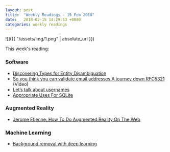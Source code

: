```yaml
---
layout: post
title:  "Weekly Readings - 15 Feb 2018"
date:   2018-02-15 14:29:53 +0800
categories: weekly readings
---
```


  ![]({{ "/assets/img/1.png" | absolute_url }})

This week's reading:

### Software 
* [Discovering Types for Entity Disambiguation][Discovering Types for Entity Disambiguation]
* [So you think you can validate email addresses A journey down RFC5321][So you think you can validate email addresses A journey down RFC5321] (Video)
* [Let’s talk about usernames][Let’s talk about usernames]
* [Appropriate Uses For SQLite][Appropriate Uses For SQLite]

### Augmented Reality
* [Jerome Etienne: How To Do Augmented Reality On The Web][Jerome Etienne: How To Do Augmented Reality On The Web]

### Machine Learning
* [Background removal with deep learning][Background removal with deep learning]


[Discovering Types for Entity Disambiguation]:https://blog.openai.com/discovering-types-for-entity-disambiguation/
[So you think you can validate email addresses A journey down RFC5321]:https://www.youtube.com/watch?v=xxX81WmXjPg&ab_channel=FOSDEM
[Let’s talk about usernames]:https://www.b-list.org/weblog/2018/feb/11/usernames/
[Appropriate Uses For SQLite]:https://sqlite.org/whentouse.html
[Jerome Etienne: How To Do Augmented Reality On The Web]:https://www.youtube.com/watch?v=NBrM7YVznzk
[Background removal with deep learning]:https://towardsdatascience.com/background-removal-with-deep-learning-c4f2104b3157

